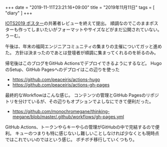 +++
date = "2019-11-11T23:21:16+09:00"
title = "2019年11月11日"
tags = [ "diary" ]
+++

[IOTS2019 ポスター](https://www.iot.ipsj.or.jp/symposium/iots2019-poster/)の共著者レビューを終えて提出。
順調なのでこのままポスターも作ってしまいたいがフォーマットやサイズなどがまだ公開されていない。うーむ。

午後は、年末の福岡エンジニアコミュニティの集まりの主催についてガッと進めた。
方針は決まったのであとは登壇者が順調に集まってくれるのを祈るのみ。

帰宅後はこのブログをGitHub Actionsでデプロイできるようにするなど。
HugoのSetup、GitHub Pagesへのデプロイはこの辺りを使った

- https://github.com/peaceiris/actions-hugo
- https://github.com/peaceiris/actions-gh-pages

最終的なWorkflowはこんな感じ。
コンテンツの管理とGitHub Pagesのリポジトリを分けているが、その辺りもオプションでよしなにできて便利だった。

- https://github.com/monochromegane/thinking-megane/blob/master/.github/workflows/gh-pages.yml

GitHub Actions、トークンやらキーやらの管理がGitHubの中で完結するので便利。
キューのつまりも特に感じないし難しいことしなければ少なくとも現時点ではこれでいいのではという感じ。
ボチボチ移行していくつもり。
